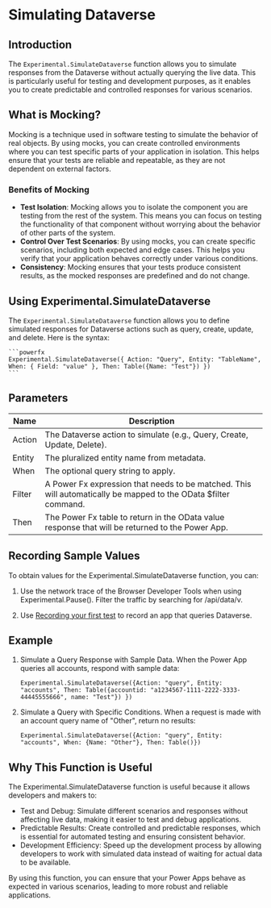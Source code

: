 # Simulating Dataverse

## Introduction

The `Experimental.SimulateDataverse` function allows you to simulate responses from the Dataverse without actually querying the live data. This is particularly useful for testing and development purposes, as it enables you to create predictable and controlled responses for various scenarios.

## What is Mocking?

Mocking is a technique used in software testing to simulate the behavior of real objects. By using mocks, you can create controlled environments where you can test specific parts of your application in isolation. This helps ensure that your tests are reliable and repeatable, as they are not dependent on external factors.

### Benefits of Mocking

- **Test Isolation**: Mocking allows you to isolate the component you are testing from the rest of the system. This means you can focus on testing the functionality of that component without worrying about the behavior of other parts of the system.
- **Control Over Test Scenarios**: By using mocks, you can create specific scenarios, including both expected and edge cases. This helps you verify that your application behaves correctly under various conditions.
- **Consistency**: Mocking ensures that your tests produce consistent results, as the mocked responses are predefined and do not change.

## Using Experimental.SimulateDataverse

The `Experimental.SimulateDataverse` function allows you to define simulated responses for Dataverse actions such as query, create, update, and delete. Here is the syntax:

    ```powerfx
    Experimental.SimulateDataverse({ Action: "Query", Entity: "TableName", When: { Field: "value" }, Then: Table({Name: "Test"}) })
    ```

## Parameters


| Name	| Description |
|-------|-------------|
|Action |The Dataverse action to simulate (e.g., Query, Create, Update, Delete).
|Entity	| The pluralized entity name from metadata.
|When	|The optional query string to apply.
|Filter	| A Power Fx expression that needs to be matched. This will automatically be mapped to the OData $filter command.
| Then	| The Power Fx table to return in the OData value response that will be returned to the Power App.

## Recording Sample Values

To obtain values for the Experimental.SimulateDataverse function, you can:

1. Use the network trace of the Browser Developer Tools when using Experimental.Pause(). Filter the traffic by searching for /api/data/v.

2. Use [Recording your first test](./05-recording-your-first-test.md) to record an app that queries Dataverse.

## Example
1. Simulate a Query Response with Sample Data. When the Power App queries all accounts, respond with sample data:

    ```powerfx
    Experimental.SimulateDataverse({Action: "query", Entity: "accounts", Then: Table({accountid: "a1234567-1111-2222-3333-44445555666", name: "Test"}) })
    ```

2. Simulate a Query with Specific Conditions. When a request is made with an account query name of "Other", return no results:

    ```powerfx
    Experimental.SimulateDataverse({Action: "query", Entity: "accounts", When: {Name: "Other"}, Then: Table()})
    ```

## Why This Function is Useful

The Experimental.SimulateDataverse function is useful because it allows developers and makers to:

- Test and Debug: Simulate different scenarios and responses without affecting live data, making it easier to test and debug applications.
- Predictable Results: Create controlled and predictable responses, which is essential for automated testing and ensuring consistent behavior.
- Development Efficiency: Speed up the development process by allowing developers to work with simulated data instead of waiting for actual data to be available.

By using this function, you can ensure that your Power Apps behave as expected in various scenarios, leading to more robust and reliable applications.
